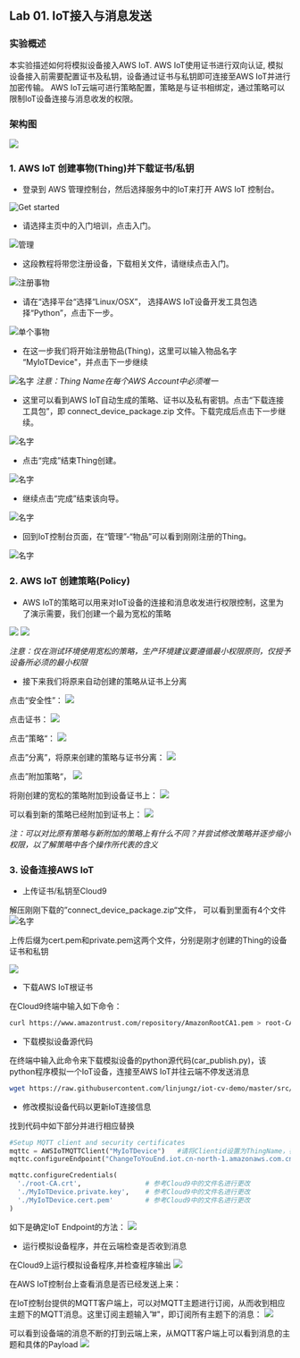 ## Lab 01. IoT接入与消息发送

### 实验概述
本实验描述如何将模拟设备接入AWS IoT. 
AWS IoT使用证书进行双向认证, 模拟设备接入前需要配置证书及私钥，设备通过证书与私钥即可连接至AWS IoT并进行加密传输。
AWS IoT云端可进行策略配置，策略是与证书相绑定，通过策略可以限制IoT设备连接与消息收发的权限。

### 架构图

![](./md_image/diagram-lab01.jpg)

### 1. AWS IoT 创建事物(Thing)并下载证书/私钥

- 登录到 AWS 管理控制台，然后选择服务中的IoT来打开 AWS IoT 控制台。

![Get started](./md_image/page1/1.png)

- 请选择主页中的入门培训，点击入门。

![管理](./md_image/page1/2.png)

- 这段教程将带您注册设备，下载相关文件，请继续点击入门。

![注册事物](./md_image/page1/3.png)

- 请在“选择平台“选择“Linux/OSX”， 选择AWS IoT设备开发工具包选择“Python”，点击下一步。

![单个事物](./md_image/page1/4.png)

- 在这一步我们将开始注册物品(Thing)，这里可以输入物品名字 “MyIoTDevice"，并点击下一步继续

![名字](./md_image/page1/5.png)
*注意：Thing Name在每个AWS Account中必须唯一*

- 这里可以看到AWS IoT自动生成的策略、证书以及私有密钥。点击“下载连接工具包”，即 connect_device_package.zip 文件。下载完成后点击下一步继续。

![名字](./md_image/page1/6.png)

- 点击“完成”结束Thing创建。

![名字](./md_image/page1/7.png)

- 继续点击“完成”结束该向导。

![名字](./md_image/page1/8.png)

- 回到IoT控制台页面，在“管理”-“物品”可以看到刚刚注册的Thing。

![名字](./md_image/page1/9.png)


### 2. AWS IoT 创建策略(Policy)

- AWS IoT的策略可以用来对IoT设备的连接和消息收发进行权限控制，这里为了演示需要，我们创建一个最为宽松的策略

![](./md_image/page1/19.jpg)
![](./md_image/page1/18.jpg)

*注意：仅在测试环境使用宽松的策略，生产环境建议要遵循最小权限原则，仅授予设备所必须的最小权限*

- 接下来我们将原来自动创建的策略从证书上分离

点击“安全性”：
![](./md_image/page1/20.jpg)

点击证书：
![](./md_image/page1/21.jpg)

点击”策略“：
![](./md_image/page1/22.jpg)

点击”分离”，将原来创建的策略与证书分离：
![](./md_image/page1/23.jpg)

点击”附加策略“，
![](./md_image/page1/24.jpg)

将刚创建的宽松的策略附加到设备证书上：
![](./md_image/page1/25.jpg)

可以看到新的策略已经附加到证书上：
![](./md_image/page1/26.jpg)

*注：可以对比原有策略与新附加的策略上有什么不同？并尝试修改策略并逐步缩小权限，以了解策略中各个操作所代表的含义*

### 3. 设备连接AWS IoT

- 上传证书/私钥至Cloud9

 解压刚刚下载的”connect_device_package.zip“文件， 可以看到里面有4个文件
![名字](./md_image/page1/10.png)

上传后缀为cert.pem和private.pem这两个文件，分别是刚才创建的Thing的设备证书和私钥

![](./md_image/page1/27.jpg)

- 下载AWS IoT根证书

在Cloud9终端中输入如下命令：

```sh
curl https://www.amazontrust.com/repository/AmazonRootCA1.pem > root-CA.crt
```

- 下载模拟设备源代码

在终端中输入此命令来下载模拟设备的python源代码(car_publish.py)，该python程序模拟一个IoT设备，连接至AWS IoT并往云端不停发送消息

```sh
wget https://raw.githubusercontent.com/linjungz/iot-cv-demo/master/src/car_publish.py
```

- 修改模拟设备代码以更新IoT连接信息

找到代码中如下部分并进行相应替换

```python
#Setup MQTT client and security certificates
mqttc = AWSIoTMQTTClient("MyIoTDevice")   #请将Clientid设置为ThingName，在每个AWS Account中需要唯一
mqttc.configureEndpoint("ChangeToYouEnd.iot.cn-north-1.amazonaws.com.cn",8883) #更改为对应的Endpoint地址

mqttc.configureCredentials(
  './root-CA.crt',                # 参考Cloud9中的文件名进行更改
  './MyIoTDevice.private.key',    # 参考Cloud9中的文件名进行更改
  './MyIoTDevice.cert.pem'        # 参考Cloud9中的文件名进行更改
)
```

如下是确定IoT Endpoint的方法：
![](./md_image/page1/28.jpg)


- 运行模拟设备程序，并在云端检查是否收到消息

在Cloud9上运行模拟设备程序,并检查程序输出
![](./md_image/page1/29.jpg)

在AWS IoT控制台上查看消息是否已经发送上来：

在IoT控制台提供的MQTT客户端上，可以对MQTT主题进行订阅，从而收到相应主题下的MQTT消息。这里订阅主题输入”#"，即订阅所有主题下的消息：
![](./md_image/page1/30.jpg)

可以看到设备端的消息不断的打到云端上来，从MQTT客户端上可以看到消息的主题和具体的Payload
![](./md_image/page1/31.jpg)